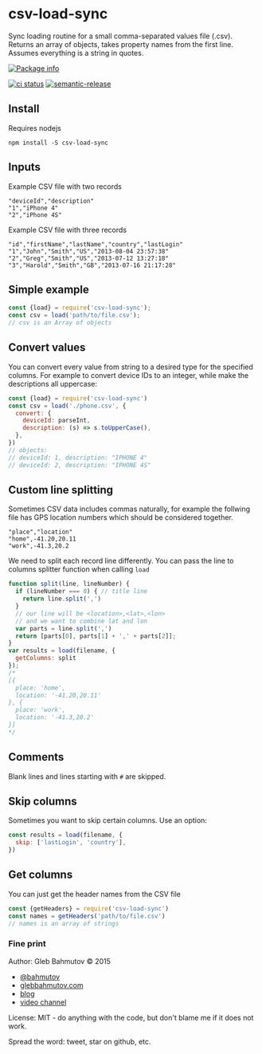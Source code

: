 # csv-load-sync

Sync loading routine for a small comma-separated values file (.csv). Returns an array of objects, takes property names from
the first line. Assumes everything is a string in quotes.

[![Package info][nodei.co]](https://npmjs.org/package/csv-load-sync)

[![ci status][ci image]][ci url]
[![semantic-release][semantic-image] ][semantic-url]

## Install

Requires nodejs

    npm install -S csv-load-sync

## Inputs

Example CSV file with two records

    "deviceId","description"
    "1","iPhone 4"
    "2","iPhone 4S"

Example CSV file with three records

    "id","firstName","lastName","country","lastLogin"
    "1","John","Smith","US","2013-08-04 23:57:38"
    "2","Greg","Smith","US","2013-07-12 13:27:18"
    "3","Harold","Smith","GB","2013-07-16 21:17:28"

## Simple example

```js
const {load} = require('csv-load-sync');
const csv = load('path/to/file.csv');
// csv is an Array of objects
```

## Convert values

You can convert every value from string to a desired type for the specified columns. For example to convert device IDs to an integer, while make the descriptions all uppercase:

```js
const {load} = require('csv-load-sync')
const csv = load('./phone.csv', {
  convert: {
    deviceId: parseInt,
    description: (s) => s.toUpperCase(),
  },
})
// objects:
// deviceId: 1, description: "IPHONE 4"
// deviceId: 2, description: "IPHONE 4S"
```

## Custom line splitting

Sometimes CSV data includes commas naturally, for example the follwing file
has GPS location numbers which should be considered together.

    "place","location"
    "home",-41.20,20.11
    "work",-41.3,20.2

We need to split each record line differently. You can pass the line to columns splitter
function when calling `load`

```js
function split(line, lineNumber) {
  if (lineNumber === 0) { // title line
    return line.split(',')
  }
  // our line will be <location>,<lat>,<lon>
  // and we want to combine lat and lon
  var parts = line.split(',')
  return [parts[0], parts[1] + ',' + parts[2]];
}
var results = load(filename, {
  getColumns: split
});
/*
[{
  place: 'home',
  location: '-41.20,20.11'
}, {
  place: 'work',
  location: '-41.3,20.2'
}]
*/
```

## Comments

Blank lines and lines starting with `#` are skipped.

## Skip columns

Sometimes you want to skip certain columns. Use an option:

```js
const results = load(filename, {
  skip: ['lastLogin', 'country'],
})
```

## Get columns

You can just get the header names from the CSV file

```js
const {getHeaders} = require('csv-load-sync')
const names = getHeaders('path/to/file.csv')
// names is an array of strings
```

### Fine print

Author: Gleb Bahmutov &copy; 2015

* [@bahmutov](https://twitter.com/bahmutov)
* [glebbahmutov.com](https://glebbahmutov.com)
* [blog](https://glebbahmutov.com/blog/)
* [video channel](https://www.youtube.com/glebbahmutov)

License: MIT - do anything with the code, but don't blame me if it does not work.

Spread the word: tweet, star on github, etc.

[nodei.co]: https://nodei.co/npm/csv-load-sync.png?downloads=true
[semantic-image]: https://img.shields.io/badge/%20%20%F0%9F%93%A6%F0%9F%9A%80-semantic--release-e10079.svg
[semantic-url]: https://github.com/semantic-release/semantic-release
[ci image]: https://github.com/bahmutov/csv-load-sync/workflows/ci/badge.svg?branch=master
[ci url]: https://github.com/bahmutov/csv-load-sync/actions
